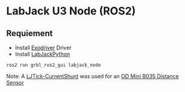 # LabJack U3 Node (ROS2)

## Requiement
* Install [Exodriver](https://labjack.com/support/software/installers/exodriver) Driver
* Install [LabJackPython](https://labjack.com/support/software/examples/ud/labjackpython)

```
ros2 run grbl_ros2_gui labjack_node
```

Note: A [LJTick-CurrentShunt](https://labjack.com/support/datasheets/accessories/ljtick-currentshunt) was used for an [OD Mini B035 Distance Sensor](https://www.sick.com/us/en/distance-sensors/displacement-measurement-sensors/od-mini/od1-b035c15i25/p/p326947)